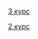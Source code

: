 [3 курс](https://colab.research.google.com/github/mathmechterver/terver2020/blob/master/zachet/zachet.ipynb)

[2 курс](https://colab.research.google.com/github/mathmechterver/terver2020/blob/master/zachet/ekz.ipynb)
